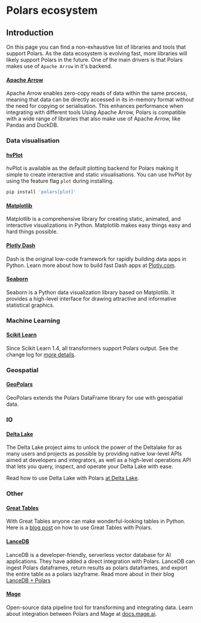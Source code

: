 # Polars ecosystem

## Introduction

On this page you can find a non-exhaustive list of libraries and tools that support Polars. As the data ecosystem is evolving fast, more libraries will likely support Polars in the future. One of the main drivers is that Polars makes use of `Apache Arrow` in it's backend.

#### [Apache Arrow](https://arrow.apache.org/)

Apache Arrow enables zero-copy reads of data within the same process, meaning that data can be directly accessed in its in-memory format without the need for copying or serialisation. This enhances performance when integrating with different tools Using Apache Arrow, Polars is compatible with a wide range of libraries that also make use of Apache Arrow, like Pandas and DuckDB.

### Data visualisation

#### [hvPlot](https://hvplot.holoviz.org/)

hvPlot is available as the default plotting backend for Polars making it simple to create interactive and static visualisations. You can use hvPlot by using the feature flag `plot` during installing.

```python
pip install 'polars[plot]'
```

#### [Matplotlib](https://matplotlib.org/)

Matplotlib is a comprehensive library for creating static, animated, and interactive visualizations in Python. Matplotlib makes easy things easy and hard things possible.

#### [Plotly Dash](https://github.com/plotly/dash)

Dash is the original low-code framework for rapidly building data apps in Python. Learn more about how to build fast Dash apps at [Plotly.com](https://plotly.com/blog/polars-to-build-fast-dash-apps-for-large-datasets/).

#### [Seaborn](https://seaborn.pydata.org/)

Seaborn is a Python data visualization library based on Matplotlib. It provides a high-level interface for drawing attractive and informative statistical graphics.

### Machine Learning

#### [Scikit Learn](https://scikit-learn.org/stable/)

Since Scikit Learn 1.4, all transformers support Polars output. See the change log for [more details](https://scikit-learn.org/dev/whats_new/v1.4.html#changes-impacting-all-modules).

### Geospatial

#### [GeoPolars](https://github.com/geopolars/geopolars)

GeoPolars extends the Polars DataFrame library for use with geospatial data.

### IO

#### [Delta Lake](https://github.com/delta-io/delta-rs)

The Delta Lake project aims to unlock the power of the Deltalake for as many users and projects as possible by providing native low-level APIs aimed at developers and integrators, as well as a high-level operations API that lets you query, inspect, and operate your Delta Lake with ease.

Read how to use Delta Lake with Polars [at Delta Lake](https://delta-io.github.io/delta-rs/integrations/delta-lake-polars/#reading-a-delta-lake-table-with-polars).

### Other

#### [Great Tables](https://posit-dev.github.io/great-tables/articles/intro.html)

With Great Tables anyone can make wonderful-looking tables in Python. Here is a [blog post](https://posit-dev.github.io/great-tables/blog/polars-styling/) on how to use Great Tables with Polars.

#### [LanceDB](https://lancedb.com/)

LanceDB is a developer-friendly, serverless vector database for AI applications. They have added a direct integration with Polars. LanceDB can ingest Polars dataframes, return results as polars dataframes, and export the entire table as a polars lazyframe. Read more about in their blog [LanceDB + Polars](https://blog.lancedb.com/lancedb-polars-2d5eb32a8aa3)

#### [Mage](https://www.mage.ai)

Open-source data pipeline tool for transforming and integrating data. Learn about integration between Polars and Mage at [docs.mage.ai](https://docs.mage.ai/integrations/polars).
